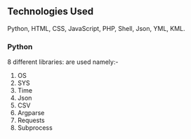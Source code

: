 ## Technologies Used 

Python, HTML, CSS, JavaScript, PHP, Shell, Json, YML, KML. 

### Python 

8 different libraries: are used namely:-

1. OS
2. SYS 
3. Time 
4. Json 
5. CSV 
6. Argparse 
7. Requests
8. Subprocess 